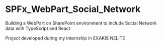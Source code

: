 # SPFx_WebPart_Social_Network
Building a WebPart on SharePoint environment to include Social Network data with TypeScript and React

Project developed during my internship in EXAKIS NELITE
